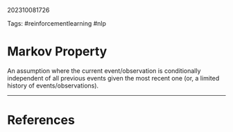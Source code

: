 202310081726

Tags: #reinforcementlearning #nlp 

# Markov Property

An assumption where the current event/observation is conditionally independent of all previous events given the most recent one (or, a limited history of events/observations).

---
# References
